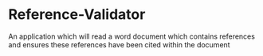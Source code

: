 # Reference-Validator
An application which will read a word document which contains references and ensures these references have been cited within the document

